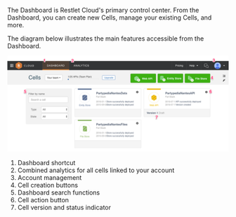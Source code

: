 The Dashboard is Restlet Cloud's primary control center. From the Dashboard, you can create new Cells, manage your existing Cells, and more.

The diagram below illustrates the main features accessible from the Dashboard.

![Dashboard](images/dashboard.png "Dashboard")

1. Dashboard shortcut
2. Combined analytics for all cells linked to your account
3. Account management
4. Cell creation buttons
5. Dashboard search functions
6. Cell action button
7. Cell version and status indicator
